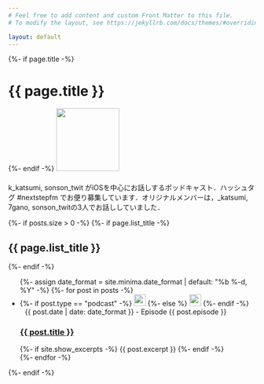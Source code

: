 ```yaml
---
# Feel free to add content and custom Front Matter to this file.
# To modify the layout, see https://jekyllrb.com/docs/themes/#overriding-theme-defaults

layout: default
---
```

<div class="home">
  {%- if page.title -%}
    <h1 class="page-heading">{{ page.title }}</h1>
  {%- endif -%}

  <!-- {{ content }} -->

<!-- 
  {% if site.paginate %}
    {% assign posts = paginator.posts %}
  {% else %}
    {% assign posts = site.posts %}
  {% endif %} -->

  <img src="{{site.baseurl}}/images/logo.jpg" alt="" width="128" height="128">
  <p style="margin-top:20px">k_katsumi, sonson_twit がiOSを中心にお話しするポッドキャスト．ハッシュタグ #nextstepfm でお便り募集しています．オリジナルメンバーは，_katsumi, 7gano, sonson_twitの3人でお話ししていました．</p>

  {%- if posts.size > 0 -%}
    {%- if page.list_title -%}
      <h2 class="post-list-heading">{{ page.list_title }}</h2>
    {%- endif -%}
    <ul class="post-list">
      {%- assign date_format = site.minima.date_format | default: "%b %-d, %Y" -%}
      {%- for post in posts -%}
      <li>
          {%- if post.type == "podcast" -%}
            <img src="{{site.baseurl}}/images/mic-24px.svg" alt="" width="24" height="24">
          {%- else %}
            <img src="{{site.baseurl}}/images/article-24px.svg" alt="" width="24" height="24">
          {%- endif -%}
        <span class="post-meta" style="margin-left:10px;">{{ post.date | date: date_format }} - Episode {{ post.episode }}</span>
        <h3>
          <a class="post-link" href="{{ post.url | relative_url }}">
            {{ post.title }}
          </a>
        </h3>
        {%- if site.show_excerpts -%}
          {{ post.excerpt }}
        {%- endif -%}
      </li>
      {%- endfor -%}
    </ul>

  {%- endif -%}

</div>